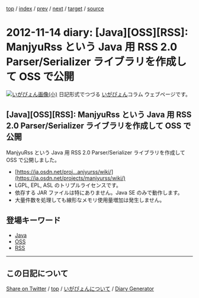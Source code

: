 [top](../index.html) 
 / [index](index.html) 
 / [prev](ig121113.html) 
 / [next](ig121204.html) 
 / [target](https://igapyon.github.io/diary/2012/ig121114.html) 
 / [source](https://github.com/igapyon/diary/blob/gh-pages/2012/ig121114.html.src.md) 

2012-11-14 diary: [Java][OSS][RSS]: ManjyuRss という Java 用 RSS 2.0 Parser/Serializer ライブラリを作成して OSS で公開
=====================================================================================================
[![いがぴょん画像(小)](https://igapyon.github.io/diary/images/iga200306s.jpg "いがぴょん")](https://igapyon.github.io/diary/memo/memoigapyon.html) 日記形式でつづる [いがぴょん](https://igapyon.github.io/diary/memo/memoigapyon.html)コラム ウェブページです。

## [Java][OSS][RSS]: ManjyuRss という Java 用 RSS 2.0 Parser/Serializer ライブラリを作成して OSS で公開

ManjyuRss という Java 用 RSS 2.0 Parser/Serializer ライブラリを作成して OSS で公開しました。


*  [https://ja.osdn.net/proj...anjyurss/wiki/](https://ja.osdn.net/projects/manjyurss/wiki/) 
  * LGPL, EPL, ASL のトリプルライセンスです。
  * 依存する JAR ファイルは特にありません。Java SE のみで動作します。
  * 大量件数を処理しても線形なメモリ使用量増加は発生しません。



## 登場キーワード

* [Java](../keyword/java.html)
* [OSS](../keyword/oss.html)
* [RSS](../keyword/rss.html)

----------------------------------------------------------------------------------------------------

## この日記について

[Share on Twitter](https://twitter.com/intent/tweet?hashtags=igapyon%2Cdiary%2C%E3%81%84%E3%81%8C%E3%81%B4%E3%82%87%E3%82%93%2CJava%2COSS%2CRSS&text=%5BJava%5D%5BOSS%5D%5BRSS%5D%3A+ManjyuRss+%E3%81%A8%E3%81%84%E3%81%86+Java+%E7%94%A8+RSS+2.0+Parser%2FSerializer+%E3%83%A9%E3%82%A4%E3%83%96%E3%83%A9%E3%83%AA%E3%82%92%E4%BD%9C%E6%88%90%E3%81%97%E3%81%A6+OSS+%E3%81%A7%E5%85%AC%E9%96%8B&url=https%3A%2F%2Figapyon.github.io%2Fdiary%2F2012%2Fig121114.html) / [top](../index.html) / [いがぴょんについて](https://igapyon.github.io/diary/memo/memoigapyon.html) / [Diary Generator](https://github.com/igapyon/igapyonv3)
